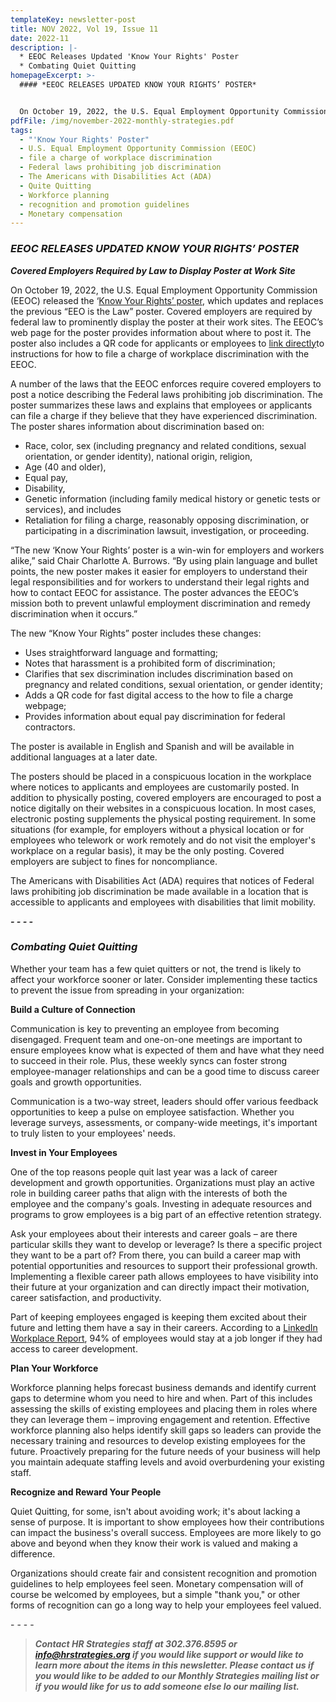 ```yaml
---
templateKey: newsletter-post
title: NOV 2022, Vol 19, Issue 11
date: 2022-11
description: |-
  * EEOC Releases Updated 'Know Your Rights' Poster
  * Combating Quiet Quitting
homepageExcerpt: >-
  #### *EEOC RELEASES UPDATED KNOW YOUR RIGHTS’ POSTER*


  On October 19, 2022, the U.S. Equal Employment Opportunity Commission (EEOC) released the ‘[Know Your Rights’ poster](https://www.eeoc.gov/poster?utm_content=&utm_medium=email&utm_name=&utm_source=govdelivery&utm_term=), which updates and replaces the previous “EEO is the Law” poster. Covered employers are required by federal law to prominently display the poster at their work sites.
pdfFile: /img/november-2022-monthly-strategies.pdf
tags:
  - "'Know Your Rights' Poster"
  - U.S. Equal Employment Opportunity Commission (EEOC)
  - file a charge of workplace discrimination
  - Federal laws prohibiting job discrimination
  - The Americans with Disabilities Act (ADA)
  - Quite Quitting
  - Workforce planning
  - recognition and promotion guidelines
  - Monetary compensation
---
```

### *EEOC RELEASES UPDATED KNOW YOUR RIGHTS’ POSTER*

***C﻿overed Employers Required by Law to Display Poster at Work Site***

On October 19, 2022, the U.S. Equal Employment Opportunity Commission (EEOC) released the ‘[Know Your Rights’ poster](https://www.eeoc.gov/poster?utm_content=&utm_medium=email&utm_name=&utm_source=govdelivery&utm_term=), which updates and replaces the previous “EEO is the Law” poster. Covered employers are required by federal law to prominently display the poster at their work sites. The EEOC’s web page for the poster provides information about where to post it. The poster also includes a QR code for applicants or employees to [link directly](https://www.eeoc.gov/how-file-charge-employment-discrimination?utm_content=&utm_medium=email&utm_name=&utm_source=govdelivery&utm_term=)to instructions for how to file a charge of workplace discrimination with the EEOC.

A number of the laws that the EEOC enforces require covered employers to post a notice describing the Federal laws prohibiting job discrimination. The poster summarizes these laws and explains that employees or applicants can file a charge if they believe that they have experienced discrimination. The poster shares information about discrimination based on:

* Race, color, sex (including pregnancy and related conditions, sexual orientation, or gender identity), national origin, religion,
* Age (40 and older),
* Equal pay,
* Disability,
* Genetic information (including family medical history or genetic tests or services), and includes
* Retaliation for filing a charge, reasonably opposing discrimination, or participating in a discrimination lawsuit, investigation, or proceeding.

“The new ‘Know Your Rights’ poster is a win-win for employers and workers alike,” said Chair Charlotte A. Burrows. “By using plain language and bullet points, the new poster makes it easier for employers to understand their legal responsibilities and for workers to understand their legal rights and how to contact EEOC for assistance. The poster advances the EEOC’s mission both to prevent unlawful employment discrimination and remedy discrimination when it occurs.”

The new “Know Your Rights” poster includes these changes:

* Uses straightforward language and formatting;
* Notes that harassment is a prohibited form of discrimination;
* Clarifies that sex discrimination includes discrimination based on pregnancy and related conditions, sexual orientation, or gender identity;
* Adds a QR code for fast digital access to the how to file a charge webpage;
* Provides information about equal pay discrimination for federal contractors.

The poster is available in English and Spanish and will be available in additional languages at a later date.

The posters should be placed in a conspicuous location in the workplace where notices to applicants and employees are customarily posted. In addition to physically posting, covered employers are encouraged to post a notice digitally on their websites in a conspicuous location. In most cases, electronic posting supplements the physical posting requirement. In some situations (for example, for employers without a physical location or for employees who telework or work remotely and do not visit the employer's workplace on a regular basis), it may be the only posting. Covered employers are subject to fines for noncompliance.

The Americans with Disabilities Act (ADA) requires that notices of Federal laws prohibiting job discrimination be made available in a location that is accessible to applicants and employees with disabilities that limit mobility.

***\-﻿ - - -***

### ***Combating Quiet Quitting***

Whether your team has a few quiet quitters or not, the trend is likely to affect your workforce sooner or later. Consider implementing these tactics to prevent the issue from spreading in your organization:

**Build a Culture of Connection**

Communication is key to preventing an employee from becoming disengaged. Frequent team and one-on-one meetings are important to ensure employees know what is expected of them and have what they need to succeed in their role. Plus, these weekly syncs can foster strong employee-manager relationships and can be a good time to discuss career goals and growth opportunities.

Communication is a two-way street, leaders should offer various feedback opportunities to keep a pulse on employee satisfaction. Whether you leverage surveys, assessments, or company-wide meetings, it's important to truly listen to your employees' needs.

**Invest in Your Employees**

One of the top reasons people quit last year was a lack of career development and growth opportunities. Organizations must play an active role in building career paths that align with the interests of both the employee and the company's goals. Investing in adequate resources and programs to grow employees is a big part of an effective retention strategy.

Ask your employees about their interests and career goals – are there particular skills they want to develop or leverage? Is there a specific project they want to be a part of? From there, you can build a career map with potential opportunities and resources to support their professional growth. Implementing a flexible career path allows employees to have visibility into their future at your organization and can directly impact their motivation, career satisfaction, and productivity.

Part of keeping employees engaged is keeping them excited about their future and letting them have a say in their careers. According to a [LinkedIn Workplace Report](https://www.google.com/url?sa=t&rct=j&q=&esrc=s&source=web&cd=&cad=rja&uact=8&ved=2ahUKEwju76OLh5f6AhXGTDABHVwFCoIQFnoECAoQAQ&url=https%3A%2F%2Flearning.linkedin.com%2Fcontent%2Fdam%2Fme%2Flearning%2Fresources%2Fpdfs%2FLinkedIn-Learning-2020-Workplace-Learning-Report.pdf&usg=AOvVaw2oxTuL3N9UnjxcJrWQXVxo), 94% of employees would stay at a job longer if they had access to career development.

**Plan Your Workforce**

Workforce planning helps forecast business demands and identify current gaps to determine whom you need to hire and when. Part of this includes assessing the skills of existing employees and placing them in roles where they can leverage them – improving engagement and retention. Effective workforce planning also helps identify skill gaps so leaders can provide the necessary training and resources to develop existing employees for the future. Proactively preparing for the future needs of your business will help you maintain adequate staffing levels and avoid overburdening your existing staff.

**Recognize and Reward Your People**

Quiet Quitting, for some, isn't about avoiding work; it's about lacking a sense of purpose. It is important to show employees how their contributions can impact the business's overall success. Employees are more likely to go above and beyond when they know their work is valued and making a difference.

Organizations should create fair and consistent recognition and promotion guidelines to help employees feel seen. Monetary compensation will of course be welcomed by employees, but a simple "thank you," or other forms of recognition can go a long way to help your employees feel valued.

\-﻿ - - -

> ***Contact HR Strategies staff at 302.376.8595 or [info@hrstrategies.org](info@hrstrategies.org) if you would like support or would like to learn more about the items in this newsletter. Please contact us if you would like to be added to our Monthly Strategies mailing list or if you would like for us to add someone else lo our mailing list.***